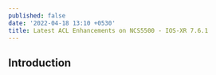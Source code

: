 ```yaml
---
published: false
date: '2022-04-18 13:10 +0530'
title: Latest ACL Enhancements on NCS5500 - IOS-XR 7.6.1
---
```

## Introduction
